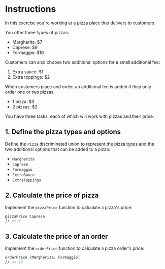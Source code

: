 # Instructions

In this exercise you're working at a pizza place that delivers to customers.

You offer three types of pizzas:

- Margherita: \$7
- Caprese: \$9
- Formaggio: \$10

Customers can also choose two additional options for a small additional fee:

1. Extra sauce: \$1
1. Extra toppings: \$2

When customers place and order, an additional fee is added if they only order one or two pizzas:

- 1 pizza: \$3
- 2 pizzas: \$2

You have three tasks, each of which will work with pizzas and their price.

## 1. Define the pizza types and options

Define the `Pizza` discriminated union to represent the pizza types and the two additional options that can be added to a pizza:

- `Margherita`
- `Caprese`
- `Formaggio`
- `ExtraSauce`
- `ExtraToppings`

## 2. Calculate the price of pizza

Implement the `pizzaPrice` function to calculate a pizza's price:

```fsharp
pizzaPrice Caprese
// => 9
```

## 3. Calculate the price of an order

Implement the `orderPrice` function to calculate a pizza order's price:

```fsharp
orderPrice [Margherita; Formaggio]
// => 19
```
